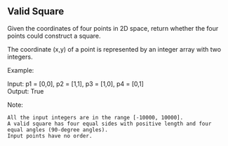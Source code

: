 ## Valid Square

Given the coordinates of four points in 2D space, return whether the four points could construct a square.

The coordinate (x,y) of a point is represented by an integer array with two integers.

Example:

Input: p1 = [0,0], p2 = [1,1], p3 = [1,0], p4 = [0,1]  
Output: True

 

Note:

    All the input integers are in the range [-10000, 10000].
    A valid square has four equal sides with positive length and four equal angles (90-degree angles).
    Input points have no order.
